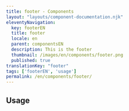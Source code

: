 ```yaml
---
title: footer - Components
layout: "layouts/component-documentation.njk"
eleventyNavigation:
  key: footerEN
  title: footer
  locale: en
  parent: componentsEN
  description: This is the footer
  thumbnail: /images/en/components/footer.png
  published: true
translationKey: "footer"
tags: ['footerEN', 'usage']
permalink: /en/components/footer/
---
```


## Usage